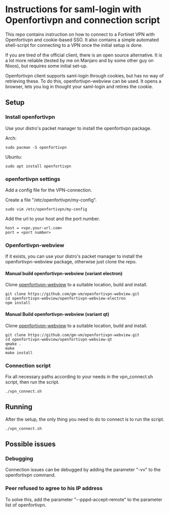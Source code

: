 # Instructions for saml-login with Openfortivpn and connection script
This repo contains instruction on how to connect to a Fortinet VPN with Openfortivpn and cookie-based SSO. It also contains a simple automated shell-script for connecting to a VPN once the initial setup is done.

If you are tired of the official client, there is an open source alternative.
It is a lot more reliable (tested by me on Manjaro and by some other guy on Nixos),
but requires some initial set-up.

Openfortivpn client supports saml-login through cookies, but has no way of retrieving these. To do this, openfortivpn-webview can be used. It opens a browser, lets you log in thought your saml-login and retires the cookie.

## Setup
### Install openfortivpn
Use your distro's packet manager to install the openfortivpn package.

  Arch:
  ```shell
  sudo pacman -S openfortivpn
  ```

  Ubuntu:
  ```shell
  sudo apt install openfortivpn
  ```

### openfortivpn settings
Add a config file for the VPN-connection.

Create a file "/etc/openfortivpn/my-config".
```shell
sudo vim /etc/openfortivpn/my-config
```
Add the url to your host and the port number.
```shell
host = <vpn.your-url.com>
port = <port number>
```

### Openfortivpn-webview
If it exists, you can use your distro's packet manager to install the openfortivpn-webview package, otherwise just clone the repo.

#### Manual build openfortivpn-webview (variant electron)
Clone [openfortivpn-webview](https://github.com/gm-vm/openfortivpn-webview)
to a suitable location, build and install.

```shell
git clone https://github.com/gm-vm/openfortivpn-webview.git
cd openfortivpn-webview/openfortivpn-webview-electron
npm install
```

#### Manual Build openfortivpn-webview (variant qt)
Clone [openfortivpn-webview](https://github.com/gm-vm/openfortivpn-webview)
to a suitable location, build and install.

```shell
git clone https://github.com/gm-vm/openfortivpn-webview.git
cd openfortivpn-webview/openfortivpn-webview-qt
qmake .
make
make install
```

### Connection script
Fix all necessary paths according to your needs in the vpn\_connect.sh script, then
run the script.
```shell
./vpn_connect.sh
```

## Running
After the setup, the only thing you need to do to connect is to run the script.
```shell
./vpn_connect.sh
```

## Possible issues
### Debugging
Connection issues can be debugged by adding the parameter "-vv" to the openfortivpn command.

### Peer refused to agree to his IP address
To solve this, add the parameter "--pppd-accept-remote" to the parameter list of openfortivpn.

